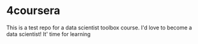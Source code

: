 # 4coursera
This is a test repo for a data scientist toolbox course. I'd love to become a data scientist!
It' time for learning
